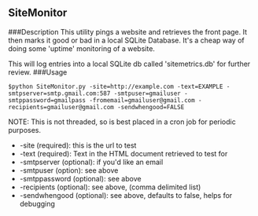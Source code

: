 ## SiteMonitor
###Description
This utility pings a website and retrieves the front page.  It then marks it good or bad in a local SQLite Database.  It's a cheap way of doing some 'uptime' monitoring of a website.

This will log entries into a local SQLite db called 'sitemetrics.db' for further review.
###Usage

```$python SiteMonitor.py -site=http://example.com -text=EXAMPLE -smtpserver=smtp.gmail.com:587 -smtpuser=gmailuser -smtppassword=gmailpass -fromemail=gmailuser@gmail.com -recipients=gmailuser@gmail.com -sendwhengood=FALSE```

NOTE: This is not threaded, so is best placed in a cron job for periodic purposes.

* -site (required): this is the url to test
* -text (required): Text in the HTML document retrieved to test for
* -smtpserver (optional): if you'd like an email
* -smtpuser (option): see above
* -smtppassword (optional): see above
* -recipients (optional): see above, (comma delimited list)
* -sendwhengood (optional): see above, defaults to false, helps for debugging
